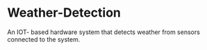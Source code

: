 # Weather-Detection
An IOT- based hardware system that detects weather from sensors connected to the system.
